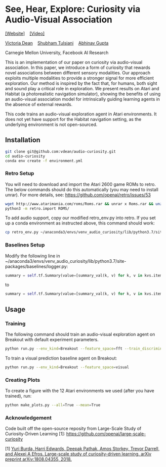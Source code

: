 # See, Hear, Explore: Curiosity via Audio-Visual Association
[[Website]](https://vdean.github.io/audio-curiosity.html)&nbsp;&nbsp;&nbsp;&nbsp;[[Video]](https://youtu.be/DMiW5hwsoeo)

[Victoria Dean](https://vdean.github.io/)&nbsp;&nbsp;&nbsp;&nbsp;[Shubham Tulsiani](https://shubhtuls.github.io/)&nbsp;&nbsp;&nbsp;&nbsp;[Abhinav Gupta](http://www.cs.cmu.edu/~abhinavg/)

Carnegie Mellon University, Facebook AI Research

This is an implementation of our paper on curiosity via audio-visual association. In this paper, we introduce a form of curiosity that rewards novel associations between different sensory modalities. Our approach exploits multiple modalities to provide a stronger signal for more efficient exploration. Our method is inspired by the fact that, for humans, both sight and sound play a critical role in exploration. We present results on Atari and Habitat (a photorealistic navigation simulator), showing the benefits of using an audio-visual association model for intrinsically guiding learning agents in the absence of external rewards.

This code trains an audio-visual exploration agent in Atari environments. It does not yet have support for the Habitat navigation setting, as the underlying environment is not open-sourced.

## Installation
```bash
git clone git@github.com:vdean/audio-curiosity.git
cd audio-curiosity
conda env create -f environment.yml
```
### Retro Setup 
You will need to download and import the Atari 2600 game ROMs to retro. The below commands should do this automatically (you may need to install unrar). For more details, see: https://github.com/openai/retro/issues/53
```bash
wget http://www.atarimania.com/roms/Roms.rar && unrar x Roms.rar && unzip Roms/ROMS.zip
python3 -m retro.import ROMS/
```

To add audio support, copy our modified retro_env.py into retro. If you set up a conda environment as instructed above, this command should work:
```bash
cp retro_env.py ~/anaconda3/envs/venv_audio_curiosity/lib/python3.7/site-packages/retro/retro_env.py
```

### Baselines Setup
Modify the following line in ~/anaconda3/envs/venv_audio_curiosity/lib/python3.7/site-packages/baselines/logger.py:
```python
summary = self.tf.Summary(value=[summary_val(k, v) for k, v in kvs.items()])
```
to
```python
summary = self.tf.Summary(value=[summary_val(k, v) for k, v in kvs.items() if v != None])
```

## Usage
### Training
The following command should train an audio-visual exploration agent on Breakout with default experiment parameters.
```bash
python run.py --env_kind=Breakout --feature_space=fft --train_discriminator=True --discriminator_weighted=True
```

To train a visual prediction baseline agent on Breakout:
```bash
python run.py --env_kind=Breakout --feature_space=visual
```

### Creating Plots
To create a figure with the 12 Atari environments we used (after you have trained), run:
```bash
python make_plots.py --all=True --mean=True
```

### Acknowledgement
Code built off the open-source reposity from Large-Scale Study of Curiosity-Driven Learning [1]: https://github.com/openai/large-scale-curiosity

[1] [Yuri Burda, Harri Edwards, Deepak Pathak, Amos Storkey, Trevor Darrell, and Alexei A Efros. Large-scale study of curiosity-driven learning. arXiv preprint arXiv:1808.04355, 2018.](https://arxiv.org/abs/1808.04355)

